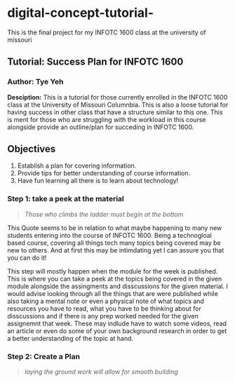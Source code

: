 # digital-concept-tutorial-
This is the final project for my INFOTC 1600 class at the university of missouri 
## **Tutorial:** Success Plan for INFOTC 1600 
### **Author:** Tye Yeh 

**Desciption:** This is a tutorial for those currently enrolled in the INFOTC 1600 class at the University of Missouri Columnbia. This is also a loose tutorial for having success in other class that have a structure similar to this one. This is ment for those who are struggling with the workload in this course alongside provide an outline/plan for succeding in INFOTC 1600. 

## Objectives
1. Establish a plan for covering information.
2. Provide tips for better understanding of course information.
3. Have fun learning all there is to learn about technology!

### Step 1: take a peek at the material 
> *Those who climbs the ladder must begin at the bottom* 

This Quote seems to be in relation to what maybe happening to many new students entering into the course of INFOTC 1600. Being a technogloal based course, covering all things tech many topics being covered may be new to others. And at first this may be intimdating yet I can assure you that you can do it! 

This step will mostly happen when the module for the week is published. This is where you can take a peek at the topics being covered in the given module alongside the assingments and disscussions for the given material. I would advise looking through all the things that are were published while also taking a mental note or even a physical note of what topics and resources you have to read, what you have to be thinking about for disscussions and if there is any prep worked needed for the given assignemnt that week. These may indlude have to watch some videos, read an article or even do some of your own background research in order to get a better understanding of the topic at hand. 



### Step 2: Create a Plan 
> *laying the ground work will allow for smooth building*

